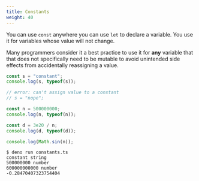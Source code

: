 ```yaml
---
title: Constants
weight: 40
---
```


You can use `const` anywhere you can use `let` to declare a variable. You use it
for variables whose value will not change.

Many programmers consider it a best practice to use it for **any** variable that
that does not specifically need to be mutable to avoid unintended side effects
from accidentally reassigning a value.

```js
const s = "constant";
console.log(s, typeof(s));

// error: can't assign value to a constant
// s = "nope";

const n = 500000000;
console.log(n, typeof(n));

const d = 3e20 / n;
console.log(d, typeof(d));

console.log(Math.sin(n));
```

```shell
$ deno run constants.ts 
constant string
500000000 number
600000000000 number
-0.28470407323754404
```
